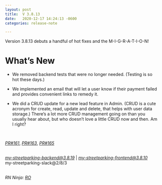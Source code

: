 ```yaml
---
layout: post
title:  V 3.8.13
date:   2020-12-17 14:24:13 -0600
categories: release-note

---
```

Version 3.8.13 debuts a handful of hot fixes and the M-I-G-R-A-T-I-O-N!


# What’s New
- We removed backend tests that were no longer needed. (Testing is so hot these days.) 

- We implemented an email that will let a user know if their payment failed and provides convenient links to remedy it.

- We did a CRUD update for a new lead feature in Admin. (CRUD is a cute acronym for create, read, update and delete, that helps with user data storage.) There’s a lot more CRUD management going on than you usually hear about, but who doesn’t love a little CRUD now and then. Am I right? 

  

<br/>

*[PR#161](https://github.com/streetparking/my-streetparking/pull/161)*, *[PR#163](https://github.com/streetparking/my-streetparking/pull/163)*, *[PR#165](https://github.com/streetparking/my-streetparking/pull/165)*
<br/>
<br/>

 *[my-streetparking-backend@3.8.19](https://github.com/streetparking/my-streetparking/blob/development/packages/my-streetparking-backend/CHANGELOG.md)* \| *my-streetparking-frontend@3.8.10* <br/> my-streetparking-slack@2/8/3 
<br/>
<br/>

_RN Ninja: [RO](https://github.com/robyanna)_
 
 
 